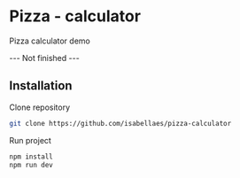 # Pizza - calculator

Pizza calculator demo

--- Not finished ---

## Installation

Clone repository

```sh
git clone https://github.com/isabellaes/pizza-calculator
```

Run project

```sh
npm install
npm run dev

```
